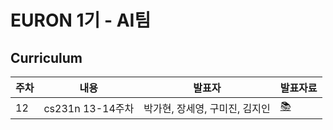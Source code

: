 # EURON 1기 - AI팀


## Curriculum

| 주차 | 내용             | 발표자                               | 발표자료 |
| ---- | ---------------- | ------------------------------------ | -------- |
| 12   | cs231n 13-14주차 | 박가현, 장세영, 구미진, 김지인       | [📚]()    |
